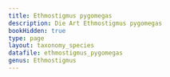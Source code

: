 ```yaml
---
title: Ethmostigmus pygomegas
description: Die Art Ethmostigmus pygomegas
bookHidden: true
type: page
layout: taxonomy_species
datafile: ethmostigmus_pygomegas
genus: Ethmostigmus
---
```


